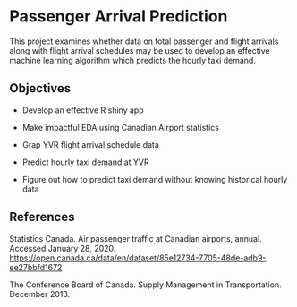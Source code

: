 # Passenger Arrival Prediction

This project examines whether data on total passenger and flight arrivals along with flight arrival schedules may be used to develop an effective machine learning algorithm which predicts the hourly taxi demand.

## Objectives

 - Develop an effective R shiny app
 
 - Make impactful EDA using Canadian Airport statistics
 
 - Grap YVR flight arrival schedule data
 
 - Predict hourly taxi demand at YVR

 - Figure out how to predict taxi demand without knowing historical hourly data



## References

Statistics Canada. Air passenger traffic at Canadian airports, annual. Accessed January 28, 2020. <https://open.canada.ca/data/en/dataset/85e12734-7705-48de-adb9-ee27bbfd1672>

The Conference Board of Canada. Supply Management in Transportation. December 2013.
